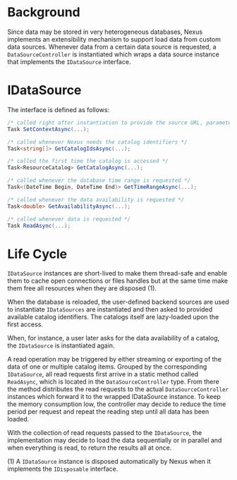 # Background

Since data may be stored in very heterogeneous databases, Nexus implements an extensibility mechanism to support load data from custom data sources. Whenever data from a certain data source is requested, a `DataSourceController` is instantiated which wraps a data source instance that implements the `IDataSource` interface.

# IDataSource

The interface is defined as follows:

```cs
/* called right after instantiation to provide the source URL, parameters and a logger instance */
Task SetContextAsync(...);

/* called whenever Nexus needs the catalog identifiers */
Task<string[]> GetCatalogIdsAsync(...);

/* called the first time the catalog is accessed */
Task<ResourceCatalog> GetCatalogAsync(...);

/* called whenever the database time range is requested */
Task<(DateTime Begin, DateTime End)> GetTimeRangeAsync(...);

/* called whenever the data availability is requested */
Task<double> GetAvailabilityAsync(...);

/* called whenever data is requested */
Task ReadAsync(...);
```

# Life Cycle
`IDataSource` instances are short-lived to make them thread-safe and enable them to cache open connections or files handles but at the same time make them free all resources when they are disposed (1). 

When the database is reloaded, the user-defined backend sources are used to instantiate `IDataSources` are instantiated and then asked to provided available catalog identifiers. The catalogs itself are lazy-loaded upon the first access.

When, for instance, a user later asks for the data availability of a catalog, the `IDataSource` is instantiated again.

A read operation may be triggered by either streaming or exporting of the data of one or multiple catalog items. Grouped by the corresponding `IDataSource`, all read requests first arrive in a static method called `ReadAsync`, which is located in the `DataSourceController` type. From there the method distributes the read requests to the actual `DataSourceController` instances which forward it to the wrapped IDataSource instance. To keep the memory consumption low, the controller may decide to reduce the time period per request and repeat the reading step until all data has been loaded.

With the collection of read requests passed to the `IDataSource`, the implementation may decide to load the data sequentially or in parallel and when everything is read, to return the results all at once.

(1) A `IDataSource` instance is disposed automatically by Nexus when it implements the `IDisposable` interface.